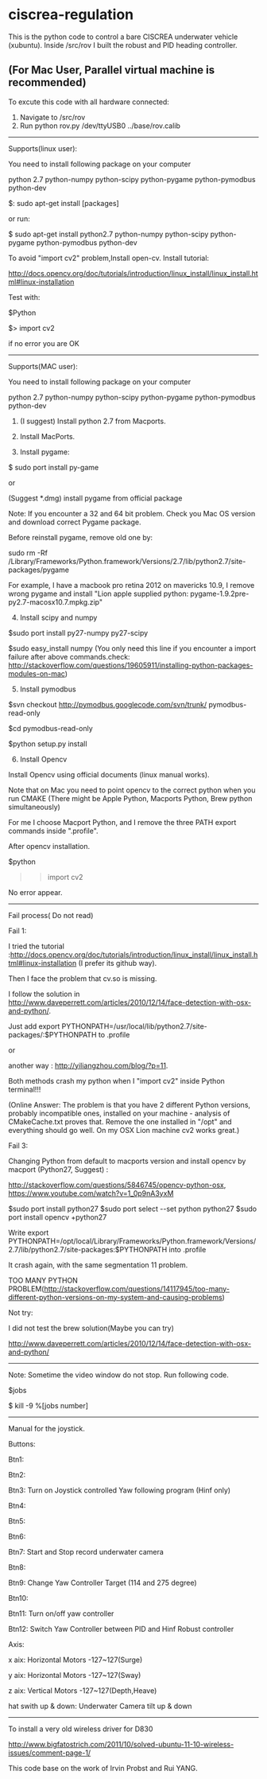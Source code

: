 ciscrea-regulation
======================

This is the python code to control a bare CISCREA underwater vehicle (xubuntu). Inside /src/rov I built the robust and PID heading controller.


(For Mac User, Parallel virtual machine is recommended)
-----------------------------------------------------------

To excute this code with all hardware connected:

1. Navigate to /src/rov
2. Run python rov.py /dev/ttyUSB0 ../base/rov.calib 


-----------------------------------------------------------
Supports(linux user):

You need to install following package on your computer

python 2.7
python-numpy
python-scipy
python-pygame
python-pymodbus
python-dev

$: sudo apt-get install [packages]

or run:

$ sudo apt-get install python2.7 python-numpy python-scipy python-pygame python-pymodbus python-dev

To avoid "import cv2" problem,Install open-cv.
Install tutorial:

http://docs.opencv.org/doc/tutorials/introduction/linux_install/linux_install.html#linux-installation

Test with:

$Python

$> import cv2

if no error you are OK

-----------------------------------------------------------
Supports(MAC user):

You need to install following package on your computer

python 2.7 
python-numpy 
python-scipy 
python-pygame 
python-pymodbus
python-dev

1. (I suggest) Install python 2.7 from Macports.

2. Install MacPorts.

3. Install pygame:

$ sudo port install py-game

or 

(Suggest *.dmg) install pygame from official package

Note: If you encounter a 32 and 64 bit problem. Check you Mac OS version and download correct Pygame package.

Before reinstall pygame, remove old one by:

sudo rm -Rf /Library/Frameworks/Python.framework/Versions/2.7/lib/python2.7/site-packages/pygame

For example, I have a macbook pro retina 2012 on mavericks 10.9, I remove wrong pygame and install "Lion apple supplied python: pygame-1.9.2pre-py2.7-macosx10.7.mpkg.zip" 

4. Install scipy and numpy

$sudo port install py27-numpy py27-scipy

$sudo easy_install numpy (You only need this line if you encounter a import failure after above commands.check: http://stackoverflow.com/questions/19605911/installing-python-packages-modules-on-mac)

5. Install pymodbus

$svn checkout http://pymodbus.googlecode.com/svn/trunk/ pymodbus-read-only

$cd pymodbus-read-only

$python setup.py install

6. Install Opencv

Install Opencv using official documents (linux manual works).

Note that on Mac you need to point opencv to the correct python when you run CMAKE (There might be Apple Python, Macports Python, Brew python simultaneously) 

For me I choose Macport Python, and I remove the three PATH export commands inside ".profile".

After opencv installation.

$python
>>import cv2

No error appear.

---------------------------
Fail process( Do not read)

Fail 1:

I tried  the tutorial :http://docs.opencv.org/doc/tutorials/introduction/linux_install/linux_install.html#linux-installation (I prefer its github way).

Then I face the problem that cv.so is missing. 

I follow the solution in http://www.daveperrett.com/articles/2010/12/14/face-detection-with-osx-and-python/.

Just add export PYTHONPATH=/usr/local/lib/python2.7/site-packages/:$PYTHONPATH to .profile

or

 another way : http://yiliangzhou.com/blog/?p=11.
 
Both methods crash my python when I "import  cv2"  inside Python terminal!!! 

(Online Answer: The problem is that you have 2 different Python versions, probably incompatible ones, installed on your machine - analysis of CMakeCache.txt proves that. Remove the one installed in "/opt" and everything should go well. On my OSX Lion machine cv2 works great.)


Fail 3:

Changing Python from default to macports version and install opencv by macport (Python27, Suggest) : 

http://stackoverflow.com/questions/5846745/opencv-python-osx, https://www.youtube.com/watch?v=1_0p9nA3yxM

$sudo port install python27
$sudo port select --set python python27
$sudo port install opencv +python27

Write export PYTHONPATH=/opt/local/Library/Frameworks/Python.framework/Versions/2.7/lib/python2.7/site-packages:$PYTHONPATH into .profile

It crash again, with the same segmentation 11 problem.

TOO MANY PYTHON PROBLEM(http://stackoverflow.com/questions/14117945/too-many-different-python-versions-on-my-system-and-causing-problems)

Not try:

I did not test the brew solution(Maybe you can try)

http://www.daveperrett.com/articles/2010/12/14/face-detection-with-osx-and-python/

-----------------------------------------------------------

Note: Sometime the video window do not stop. Run following code.

$jobs

$ kill -9 %[jobs number]

-----------------------------------------------------------

Manual for the joystick.

Buttons:

Btn1:

Btn2:

Btn3: Turn on Joystick controlled Yaw following program (Hinf only)

Btn4:

Btn5:

Btn6:

Btn7: Start and Stop record underwater camera

Btn8:

Btn9: Change Yaw Controller Target (114 and 275 degree)

Btn10:

Btn11: Turn on/off yaw controller

Btn12: Switch Yaw Controller between PID and Hinf Robust controller

Axis:

x aix: Horizontal Motors -127~127(Surge)

y aix: Horizontal Motors -127~127(Sway)

z aix: Vertical Motors -127~127(Depth,Heave)

hat swith up & down: Underwater Camera tilt up & down

-----------------------------------------------------------

To install a very old wireless driver for D830 

http://www.bigfatostrich.com/2011/10/solved-ubuntu-11-10-wireless-issues/comment-page-1/

This code base on the work of Irvin Probst and Rui YANG.
